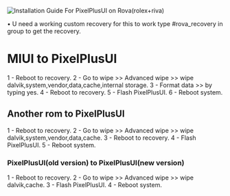 ![Installation Guide For PixelPlusUI on Rova(rolex+riva)](https://i.imgur.com/pmZkslu.png "Installation")

• U need a working custom recovery for this to work type #rova_recovery in group to get the recovery.

# MIUI to PixelPlusUI
1 - Reboot to recovery.
2 - Go to wipe >> Advanced wipe >> wipe dalvik,system,vendor,data,cache,internal storage.
3 - Format data >> by typing yes.
4 - Reboot to recovery.
5 - Flash PixelPlusUI.
6 - Reboot system.

## Another rom to PixelPlusUI
1 - Reboot to recovery.
2 - Go to wipe >> Advanced wipe >> wipe dalvik,system,vendor,data,cache.
3 - Reboot to recovery.
4 - Flash PixelPlusUI.
5 - Reboot system.

### PixelPlusUI(old version) to PixelPlusUI(new version)
1 - Reboot to recovery.
2 - Go to wipe >> Advanced wipe >> wipe dalvik,cache.
3 - Flash PixelPlusUI.
4 - Reboot system.
